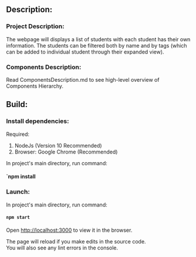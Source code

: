 ## Description:
### Project Description:
The webpage will displays a list of students with each student has their own information. The students can be filtered both by name and by tags (which can be added to individual student through their expanded view). 

### Components Description:
Read ComponentsDescription.md to see high-level overview of Components Hierarchy. 

## Build:
### Install dependencies:
Required: 
1) NodeJs (Version 10 Recommended)  
2) Browser: Google Chrome (Recommended)

In project's main directory, run command:
#### `npm install

### Launch:
In project's main directory, run command:
#### `npm start`

Open [http://localhost:3000](http://localhost:3000) to view it in the browser.

The page will reload if you make edits in the source code.  
You will also see any lint errors in the console.

